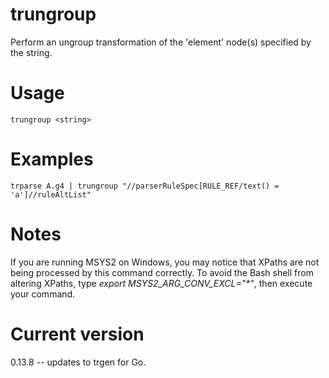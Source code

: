 # trungroup

Perform an ungroup transformation of the 'element' node(s) specified by the string.

# Usage

    trungroup <string>

# Examples

    trparse A.g4 | trungroup "//parserRuleSpec[RULE_REF/text() = 'a']//ruleAltList"

# Notes

If you are running MSYS2 on Windows, you may notice that XPaths are not being
processed by this command correctly. To avoid the Bash shell from altering
XPaths, type _export MSYS2_ARG_CONV_EXCL="*"_, then execute your command.

# Current version

0.13.8 -- updates to trgen for Go.
